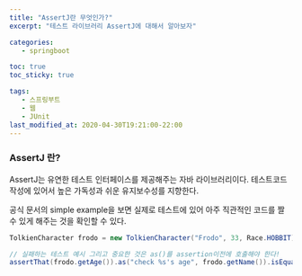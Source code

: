 ```yaml
---
title: "AssertJ란 무엇인가?"
excerpt: "테스트 라이브러리 AssertJ에 대해서 알아보자"

categories:
   - springboot

toc: true
toc_sticky: true

tags:
   - 스프링부트
   - 웹
   - JUnit
last_modified_at: 2020-04-30T19:21:00-22:00
---
```

### AssertJ 란?

AssertJ는 유연한 테스트 인터페이스를 제공해주는 자바 라이브러리이다. 테스트코드 작성에 있어서 높은 가독성과 쉬운 유지보수성를 지향한다.

공식 문서의 simple example을 보면 실제로 테스트에 있어 아주 직관적인 코드를 짤 수 있게 해주는 것을 확인할 수 있다.

```java
TolkienCharacter frodo = new TolkienCharacter("Frodo", 33, Race.HOBBIT);

// 실패하는 테스트 예시 그리고 중요한 것은 as()를 assertion이전에 호출해야 한다!
assertThat(frodo.getAge()).as("check %s's age", frodo.getName()).isEqualTo(100);
```